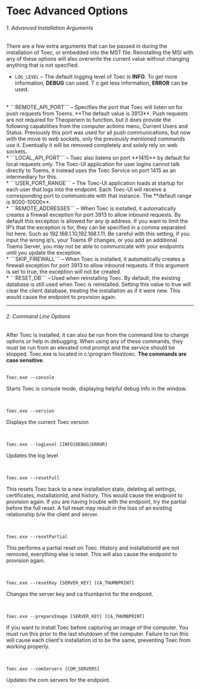 # Toec Advanced Options

###### 1. Advanced Installation Arguments
There are a few extra arguments that can be passed in during the installation of Toec, or embedded into the MST file.  Reinstalling 
the MSI with any of these options will also overwrite the current value without changing anything that is not specified.

* ```LOG_LEVEL``` – The default logging level of Toec is **INFO**.  To get more information, **DEBUG** can used. T o get less information, **ERROR** can be used.  
<br>
* ```REMOTE_API_PORT``` – Specifies the port that Toec will listen on for push requests from Toems.  **The default value is 3913**.  Push requests are not required for 
Theopenem to function, but it does provide the following capabilities from the computer actions menu,  Current Users and Status.  Previously this port was used for all push
communications, but now with the move to web sockets, only the previously mentioned commands use it.  Eventually it will be removed completely and solely rely on web sockets.  
<br>
* ```LOCAL_API_PORT``` – Toec also listens on port **1415** by default for local requests only.  The Toec-UI application for user logins cannot talk directly to Toems, it instead 
uses the Toec Service on port 1415 as an intermediary for this.  
<br>
* ```USER_PORT_RANGE``` – The Toec-UI application loads at startup for each user that logs into the endpoint.  Each Toec-UI will receive a corresponding port to 
communicate with that instance.  The **default range is 9000-10000**.  
<br>
* ```REMOTE_ADDRESSES``` – When Toec is installed, it automatically creates a firewall exception for port 3913 to allow inbound requests.  By default this exception 
is allowed for any ip address.  If you want to limit the IP’s that the exception is for, they can be specified in a comma separated list here.  Such as 192.168.1.10,192.168.1.11.  Be 
careful with this setting, if you input the wrong ip’s, your Toems IP changes, or you add an additional Toems Server, you may not be able to communicate with your endpoints until 
you update the exception.  
<br>
* ```SKIP_FIREWALL``` – When Toec is installed, it automatically creates a firewall exception for port 3913 to allow inbound requests.  If this argument is set to true, 
the exception will not be created.  
<br>
* ```RESET_DB``` – Used when reinstalling Toec.  By default, the existing database is still used when Toec is reinstalled.  Setting this value to true will clear the client 
database, treating the installation as if it were new.  This would cause the endpoint to provision again.

---

###### 2. Command Line Options
After Toec is installed, it can also be run from the command line to change options or help in debugging.  When using any of these commands, they must be run from an 
elevated cmd prompt and the service should be stopped.  Toec.exe is located in c:\program files\toec.  **The commands are case sensitive**.
<br><br>

	Toec.exe --console
Starts Toec is console mode, displaying helpful debug info in the window.

<br>

	Toec.exe --version
Displays the current Toec version

<br>

	Toec.exe --logLevel [INFO|DEBUG|ERROR]
Updates the log level

<br>

	Toec.exe --resetFull
This resets Toec back to a new installation state, deleting all settings, certificates, installationId, and history.  This would cause the endpoint to 
provision again.  If you are having trouble with the endpoint, try the partial before the full reset.  A full reset may result in the loss of an existing relationship 
b/w the client and server.

<br>

	Toec.exe --resetPartial
This performs a partial reset on Toec.  History and installationId are not removed, everything else is reset.  This will also cause the endpoint to provision 
again.

<br>

	Toec.exe --resetKey [SERVER_KEY] [CA_THUMBPRINT]
Changes the server key and ca thumbprint for the endpoint.

<br>

	Toec.exe --prepareImage [SERVER_KEY] [CA_THUMBPRINT]
If you want to install Toec before capturing an image of the computer.  You must run this prior to the last shutdown of the computer.  Failure to run this will cause each client's installation id to be the same, preventing Toec from working properly.

<br>

	Toec.exe --comServers [COM_SERVERS]
Updates the com servers for the endpoint.


